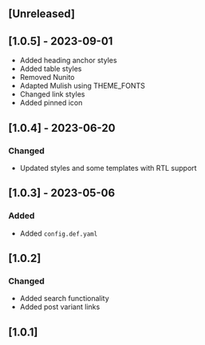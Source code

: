 ## [Unreleased]

## [1.0.5] - 2023-09-01

- Added heading anchor styles
- Added table styles
- Removed Nunito
- Adapted Mulish using THEME_FONTS
- Changed link styles
- Added pinned icon

## [1.0.4] - 2023-06-20

### Changed

- Updated styles and some templates with RTL support

## [1.0.3] - 2023-05-06

### Added

- Added `config.def.yaml`

## [1.0.2]

### Changed

- Added search functionality
- Added post variant links

## [1.0.1]